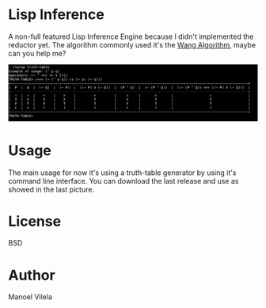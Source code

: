 # Lisp Inference

A non-full featured Lisp Inference Engine because I didn't implemented
the reductor yet. The algorithm commonly used it's the [Wang
Algorithm], maybe can you help me?

[Wang Algorithm]: https://www.cs.bham.ac.uk/research/projects/poplog/doc/popteach/wang

![screenshot](lisp-inference.png)

# Usage

The main usage for now it's using a truth-table generator by using
it's command line interface. You can download the last release and use
as showed in the last picture.

# License
BSD

# Author
Manoel Vilela
